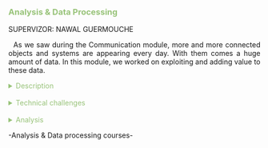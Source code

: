 <h3 style="color: #98c379">Analysis & Data Processing</h3>

SUPERVIZOR: NAWAL GUERMOUCHE

<p style="text-indent: 2%; text-align: justify;">
    As we saw during the Communication module, more and more connected objects and systems are appearing every day. With them comes a huge amount of data. In this module, we worked on exploiting and adding value to these data.
</p>

<details>
    <summary style="color: #98c379">Description</summary>
    <p style="text-indent: 2%; margin-left: 2%; text-align: justify;">
        This module is composed of three courses. In Big Data and Semantic Data, we studied different way to handle data. The Software Engineering class was more about general skills necessary for software engineering like the Agile method or Continuous Integration. I summarized the classes in the table below. The next subsection will focus on one experience: the data analysis project made using Python and sklearn.
    </p>
    <table style="border-collapse: collapse; border: 1px #98c379 solid; text-align: center; margin-left: 2%;">
    <tr style="border: 1px #98c379 solid; background-color: #98c379; color: #282c34; font-weight: bold;text-align: center; padding: 10px;">
       <th style="border: 1px #98c379 solid;">Class name</th>
       <th style="border: 1px #98c379 solid;">Context & Mission</th>
    </tr>
    <tr>
       <td style="border: 1px #98c379 solid; font-weight: bold;">Semantic data</td>
       <td style="border: 1px #98c379 solid;">Short class composed of one lecture followed by two laboratories. It quickly goes over the main concepts of semantic web and especially the notion of ontology, then we get to build our own ontology and apply it to an IoT-based example.</td>
    </tr>
    <tr>
       <td style="border: 1px #98c379 solid; font-weight: bold;">Big data</td>
       <td style="border: 1px #98c379 solid;">Lectures, tutorials and a project about big data, data analysis and how to plot it. This class does not go into too much technical details about big data, but rather focuses on good practice and general advice on how to approach big data.</td>
    </tr>
    <tr>
       <td style="border: 1px #98c379 solid; font-weight: bold;">Software Engineering</td>
       <td style="border: 1px #98c379 solid;">This class consists of only one lecture, then a project. In the lecture, we go over the main development phases and project management method in software engineering. This class is then linked to the Service Oriented Architecture Project, as we used the Agile method in it, following the concepts learned in this class.</td>
    </tr>
    </table>
    <br>
    <details style="text-indent: 10%;">
        <summary style="color: #98c379">Data processing and clustering project</summary>
        <p style="text-indent: 10%; margin-left: 10%; text-align: justify;">
            In this class, we learned how to process data and we saw different clustering methods. We could choose some data sets from a wide choice of data sets to study the different clustering methods. We studied the K-Means, Agglomerative and DBSCAN methods. After establishing the benefits and drawbacks of each methods, we used them to study unknown data sets. Finally, we had to do a full study of a real meteorological data. You can find the report in the link below: 
            <a href="https://github.com/ALievre/5ISS_Portfolio/blob/main/public/files/bigdata_report.pdf">Data Clustering Report</a>
        </p>
    </details>
</details>
<br>
<details>
    <summary style="color: #98c379">Technical challenges</summary>
     <br>
    <details style="text-indent: 2%;">
        <summary style="color: #98c379">Semantic data</summary>
        <p style="text-indent: 2%; margin-left: 2%; text-align: justify;">
            Since it was the first time I had a Semantic Data class, the challenge was to grasp the meaning of the different notions like Ontology, Data Property or Object Property. The first lab really helped with that. The second lab used the ontology we created with a Java application. The main challenge of this lab was to understand how to create an Instance and how to manipulate them in Java. My knowledge in this programming language helped me to implement the different functions I needed for this application.
        </p>
    </details>
    <br>
    <details style="text-indent: 2%;">
        <summary style="color: #98c379">Big data</summary>
        <p style="text-indent: 2%; margin-left: 2%; text-align: justify;">
            This class involved theoretical notions about data processing. During the lab sessions, we utilized these notions to analyze a real set of data. The challenges of these labs were to understand the sklearn package and the pandas package used to implement all the clustering methods. The working principle of the different metrics used to evaluate the methods was not as easy as I thought to understand. Thankfully, the documentation provided by scikit-learn website really helped me to fully comprehend all those notions.
        </p>
    </details>
    <br>
    <details style="text-indent: 2%;">
        <summary style="color: #98c379">Software engineering</summary>
        <p style="text-indent: 2%; margin-left: 2%; text-align: justify;">
            This class gave us an insight of software development and project management methods. After learning it during theoretical courses, we had to implement these methods to our projects. The main method we had to apply was the Agile method. I already had a class in 4th year called Project Management which addressed this method, so I was already familiar with it. The challenge was to use a tool, the Jira software, to implement the Agile method in our projects. We used it during our Service Oriented Architecture project. It took us some time to get acquainted with this tool. In the end, it was useful to us in order to respect the planning of our project.
        </p>
        <p style="text-indent: 2%; margin-left: 2%; text-align: justify;">
            Another challenge was to implement a Continuous Integration for our SOA project. It was difficult to use Jenkins since we did not have a server to host it. So, we ended up using GitHub Actions but since we did not see it during the classes, it was a bit difficult to implement.
        </p>
    </details>
</details>
<br>
<details>
    <summary style="color: #98c379">Analysis</summary>
    <p>
        You can find explications on how to read the skills matrix by clicking on the table icon in the left bar.
    </p>
    <br>
    <details style="text-indent: 2%;">
        <summary style="color: #98c379">Self-evaluation with the skills matrix</summary>
        <p style="text-indent: 2%; margin-left: 2%; text-align: justify;">
            This module contained really different types of skills. The majority of those skills were new to me but I managed to acquired them thanks to these courses.
        </p>
        <br>
        <table style="border-collapse: collapse; border: 1px #98c379 solid; text-align: center; margin-left: 2%;">
    <tr style="border: 1px #98c379 solid; background-color: #98c379; color: #282c34; font-weight: bold;text-align: center; padding: 10px;">
       <th style="border: 1px #98c379 solid;">Skill</th>
       <th style="border: 1px #98c379 solid;">Required level</th>
       <th style="border: 1px #98c379 solid;">Self-evaluation</th>
       <th style="border: 1px #98c379 solid;">Learning mode</th>
    </tr>
    <tr>
       <td style="border: 1px #abb2bf solid; background-color: #abb2bf; color: #282c34" colspan="4">Software Engineering</td>
    </tr>
    <tr>
       <td style="border: 1px #98c379 solid;">Define the different phases in software development</td>
       <td style="border: 1px #98c379 solid;">3</td>
       <td style="border: 1px #98c379 solid;">4</td>
       <td style="border: 1px #98c379 solid;">IT + PP</td>
    </tr>
    <tr>
       <td style="border: 1px #98c379 solid;">Know the different project management methods</td>
       <td style="border: 1px #98c379 solid;">3</td>
       <td style="border: 1px #98c379 solid;">4</td>
       <td style="border: 1px #98c379 solid;">IT</td>
    </tr>
    <tr>
       <td style="border: 1px #98c379 solid;">Apply one of these methods to a project</td>
       <td style="border: 1px #98c379 solid;">3</td>
       <td style="border: 1px #98c379 solid;">4</td>
       <td style="border: 1px #98c379 solid;">IT + PP</td>
    </tr>
    </table>
    <p style="text-indent: 2%; margin-left: 2%; text-align: justify;">
        For the Software Engineering class, I already knew the Agile method but learning to use a tool to help implement it is a good skill to have. It was also interesting to acquire a new method of software development, i.e., continuous integration. I think that I met the requirements but that I did not have time to go further.
    </p>
   <br>
    <table style="border-collapse: collapse; border: 1px #98c379 solid; text-align: center; margin-left: 2%;">
    <tr style="border: 1px #98c379 solid; background-color: #98c379; color: #282c34; font-weight: bold;text-align: center; padding: 10px;">
       <th style="border: 1px #98c379 solid;">Skill</th>
       <th style="border: 1px #98c379 solid;">Required level</th>
       <th style="border: 1px #98c379 solid;">Self-evaluation</th>
       <th style="border: 1px #98c379 solid;">Learning mode</th>
    </tr>
    <tr>
       <td style="border: 1px #abb2bf solid; background-color: #abb2bf; color: #282c34" colspan="4">Processing Semantic Data</td>
    </tr>
    <tr>
       <td style="border: 1px #98c379 solid;">Design and understand a model for an application</td>
       <td style="border: 1px #98c379 solid;">3</td>
       <td style="border: 1px #98c379 solid;">4</td>
       <td style="border: 1px #98c379 solid;">IT</td>
    </tr>
    <tr>
       <td style="border: 1px #98c379 solid;">Know how to infer new knowlegde from a knowledge base</td>
       <td style="border: 1px #98c379 solid;">3</td>
       <td style="border: 1px #98c379 solid;">4</td>
       <td style="border: 1px #98c379 solid;">IT</td>
    </tr>
    <tr>
       <td style="border: 1px #98c379 solid;">Be able to enrich data with semantic meta-data</td>
       <td style="border: 1px #98c379 solid;">3</td>
       <td style="border: 1px #98c379 solid;">4</td>
       <td style="border: 1px #98c379 solid;">IT</td>
    </tr>
    </table>
    <p style="text-indent: 2%; margin-left: 2%; text-align: justify;">
        For the Semantic Data class, I think I met the requirements by doing the labs which were really useful to me to fully comprehend the notions.
    </p>
    <br>
    <table style="border-collapse: collapse; border: 1px #98c379 solid; text-align: center; margin-left: 2%;">
    <tr style="border: 1px #98c379 solid; background-color: #98c379; color: #282c34; font-weight: bold;text-align: center; padding: 10px;">
       <th style="border: 1px #98c379 solid;">Skill</th>
       <th style="border: 1px #98c379 solid;">Required level</th>
       <th style="border: 1px #98c379 solid;">Self-evaluation</th>
       <th style="border: 1px #98c379 solid;">Learning mode</th>
    </tr>
    <tr>
       <td style="border: 1px #abb2bf solid; background-color: #abb2bf; color: #282c34" colspan="4">Data Processing and Analysis: Big Data</td>
    </tr>
    <tr>
       <td style="border: 1px #98c379 solid;">Know how to explore and represent data sets</td>
       <td style="border: 1px #98c379 solid;">3</td>
       <td style="border: 1px #98c379 solid;">4</td>
       <td style="border: 1px #98c379 solid;">IT + PE</td>
    </tr>
    <tr>
       <td style="border: 1px #98c379 solid;">Master complexity associated to statistical data processing and know the techniques to be used to minimise them</td>
       <td style="border: 1px #98c379 solid;">3</td>
       <td style="border: 1px #98c379 solid;">4</td>
       <td style="border: 1px #98c379 solid;">IT</td>
    </tr>
    </table>
    <p style="text-indent: 2%; margin-left: 2%; text-align: justify;">
        For the Big Data class, I was really invested in learning how to cluster the data even though I never did it before. I learned a lot of skills during these labs.
    </p>
    </details>
    <br>
    <details style="text-indent: 2%;">
        <summary style="color: #98c379">General review and feedback on the course</summary>
        <p style="text-indent: 2%; margin-left: 2%; text-align: justify;">
            This module was very interesting. The Semantic Data class was short but precise. I think I learned a lot of interesting notions that I did not know before. I think that it would be stimulating to integrate these notions in a project. I enjoyed the class and I wish I had more labs on the subject.
        </p>
        <p style="text-indent: 2%; margin-left: 2%; text-align: justify;">
            Next, I was wondering why the Software Engineering class was a part of this module and not in the Middleware and Service one since it was linked to the Service Oriented Architecture project. However, I did not like that we were forced to apply the Agile method to the SOA project. In fact, the project was done in groups of two or three students, which is not really relevant to the use of this method. It probably would have been better to use it to our Innovative project since it was a 4-month long project in teams of at least 5 students.
        </p>
        <p style="text-indent: 2%; margin-left: 2%; text-align: justify;">
            Finally, the Big Data class was really compelling. It felt amusing to try to analyze data and see the correlations in the analysis of the real data. I liked how the labs were created in a logical order (discovering the methods, using them, analyzing a real data set). It was a refreshing class since I did not have any before.
        </p>
    </details>
</details>

<p>-Analysis & Data processing courses-</p>